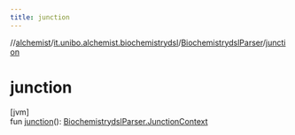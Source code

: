 ```yaml
---
title: junction
---
```

//[alchemist](../../../index.html)/[it.unibo.alchemist.biochemistrydsl](../index.html)/[BiochemistrydslParser](index.html)/[junction](junction.html)



# junction



[jvm]\
fun [junction](junction.html)(): [BiochemistrydslParser.JunctionContext](-junction-context/index.html)




